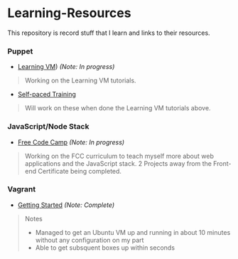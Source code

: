 # Learning-Resources
This repository is record stuff that I learn and links to their resources.

### Puppet
- [Learning VM](https://learn.puppet.com/)) *(Note: In progress)*

> Working on the Learning VM tutorials.

- [Self-paced Training](https://learn.puppet.com/category/self-paced-training)

>Will work on these when done the Learning VM tutorials above.

### JavaScript/Node Stack
- [Free Code Camp](www.freecodecamp.com) *(Note: In progress)*

>Working on the FCC curriculum to teach myself more about web applications and the JavaScript stack. 2 Projects away from the Front-end Certificate being completed.

### Vagrant
- [Getting Started](https://www.vagrantup.com/docs/getting-started/) *(Note: Complete)*

> Notes
> - Managed to get an Ubuntu VM up and running in about 10 minutes without any configuration on my part
> - Able to get subsquent boxes up within seconds
